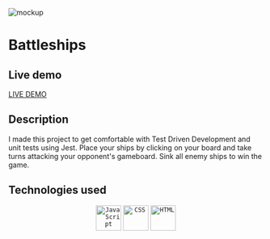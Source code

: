 ![mockup](https://user-images.githubusercontent.com/26800508/180892834-12adc067-677f-4a08-b851-a1db3129535a.jpg)

# Battleships

## Live demo

[LIVE DEMO](https://maslowskilukasz.github.io/battleships/)

## Description

I made this project to get comfortable with Test Driven Development and unit tests using Jest. Place your ships by clicking on your board and take turns attacking your opponent's gameboard. Sink all enemy ships to win the game.

## Technologies used

<div align="center">
	<code><img height="50" src="https://user-images.githubusercontent.com/25181517/117447155-6a868a00-af3d-11eb-9cfe-245df15c9f3f.png" alt="JavaScript" title="JavaScript" /></code>
	<code><img height="50" src="https://user-images.githubusercontent.com/25181517/117447663-0fa16280-af3e-11eb-8677-bcf8e4f8e298.png" alt="CSS" title="CSS" /></code>
	<code><img height="50" src="https://user-images.githubusercontent.com/25181517/117447535-f00a3a00-af3d-11eb-89bf-45aaf56dbaf1.png" alt="HTML" title="HTML" /></code>
</div>
